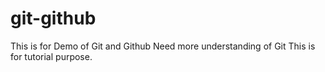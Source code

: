 # git-github
This is for Demo of Git and Github
Need more understanding of Git
This is for tutorial purpose.
